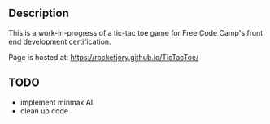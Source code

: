 ## Description
This is a work-in-progress of a tic-tac toe game for Free Code Camp's front end development certification.

Page is hosted at: https://rocketjory.github.io/TicTacToe/

## TODO
- implement minmax AI
- clean up code
